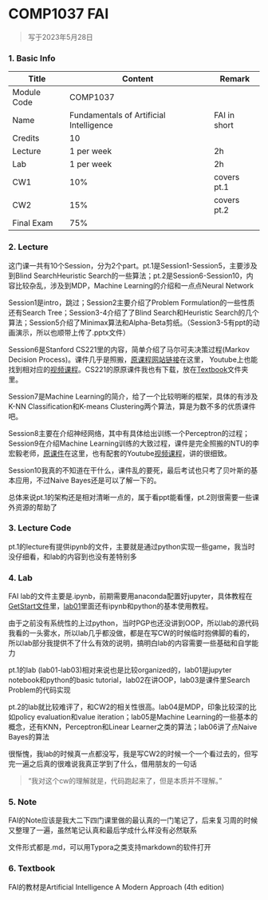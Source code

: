 # COMP1037 FAI

>   写于2023年5月28日
>



### 1. Basic Info

| Title       | Content                                 | Remark       |
| ----------- | --------------------------------------- | ------------ |
| Module Code | COMP1037                                |              |
| Name        | Fundamentals of Artificial Intelligence | FAI in short |
| Credits     | 10                                      |              |
| Lecture     | 1 per week                              | 2h           |
| Lab         | 1 per week                              | 2h           |
| CW1         | 10%                                     | covers pt.1  |
| CW2         | 15%                                     | covers pt.2  |
| Final Exam  | 75%                                     |              |



### 2. Lecture

这门课一共有10个Session，分为2个part。pt.1是Session1-Session5，主要涉及到Blind SearchHeuristic Search的一些算法；pt.2是Session6-Session10，内容比较杂乱，涉及到MDP，Machine Learning的介绍和一点点Neural Network

Session1是intro，跳过；Session2主要介绍了Problem Formulation的一些性质还有Search Tree；Session3-4介绍了了Blind Search和Heuristic Search的几个算法；Session5介绍了Minimax算法和Alpha-Beta剪纸。（Session3-5有ppt的动画演示，所以也顺带上传了.pptx文件）

Session6是Stanford CS221里的内容，简单介绍了马尔可夫决策过程(Markov Decision Process)。课件几乎是照搬，[原课程网站链接](https://stanford-cs221.github.io/autumn2022/modules/)在这里， Youtube上也能找到相对应的[视频课程](https://www.youtube.com/watch?v=9g32v7bK3Co&t=4047s)。CS221的原原课件我也有下载，放在[Textbook](./Textbook)文件夹里。

Session7是Machine Learning的简介，给了一个比较明晰的框架，具体的有涉及K-NN Classification和K-means Clustering两个算法，算是为数不多的优质课件吧。

Session8主要在介绍神经网络，其中有具体给出训练一个Perceptron的过程；Session9在介绍Machine Learning训练的大致过程，课件是完全照搬的NTU的李宏毅老师，[原课件](https://speech.ee.ntu.edu.tw/~hylee/ml/ml2021-course-data/regression%20(v16).pdf)在这里，也有配套的Youtube[视频课程](https://www.youtube.com/playlist?list=PLJV_el3uVTsMhtt7_Y6sgTHGHp1Vb2P2J)，讲的很细致。

Session10我真的不知道在干什么，课件乱的要死，最后考试也只考了贝叶斯的基本应用，不过Naive Bayes还是可以了解一下的。

总体来说pt.1的架构还是相对清晰一点的，属于看ppt能看懂，pt.2则很需要一些课外资源的帮助了



### 3. Lecture Code

pt.1的lecture有提供ipynb的文件，主要就是通过python实现一些game，我当时没仔细看，和lab的内容到也没有差特别多



### 4. Lab

FAI lab的文件主要是.ipynb，前期需要用anaconda配置好jupyter，具体教程在[GetStart文件](./LAB/FAI-GetStart.pdf)里，[lab01](./LAB/lab01)里面还有ipynb和python的基本使用教程。

由于之前没有系统性的上过python，当时PGP也还没讲到OOP，所以lab的源代码我看的一头雾水，所以lab几乎都没做，都是在写CW的时候临时抱佛脚的看的，所以lab部分我提供不了什么有效的说明，搞明白lab的内容需要一些基础和自学能力

pt.1的lab (lab01-lab03)相对来说也是比较organized的，lab01是jupyter notebook和python的basic tutorial，lab02在讲OOP，lab03是课件里Search Problem的代码实现

pt.2的lab就比较难评了，和CW2的相关性很高。lab04是MDP，印象比较深的比如policy evaluation和value iteration；lab05是Machine Learning的一些基本的概念，还有KNN，Perceptron和Linear Learner之类的算法；lab06讲了点Naive Bayes的算法

很惭愧，我lab的时候真一点都没写，我是写CW2的时候一个一个看过去的，但写完一遍之后真的很难说我真正学到了什么，借用朋友的一句话

>   “我对这个cw的理解就是，代码跑起来了，但是本质并不理解。”



### 5. Note

FAI的Note应该是我大二下四门课里做的最认真的一门笔记了，后来复习周的时候又整理了一遍，虽然笔记认真和最后学成什么样没有必然联系

文件形式都是.md，可以用Typora之类支持markdown的软件打开



### 6. Textbook

FAI的教材是Artificial Intelligence A Modern Approach (4th edition)

